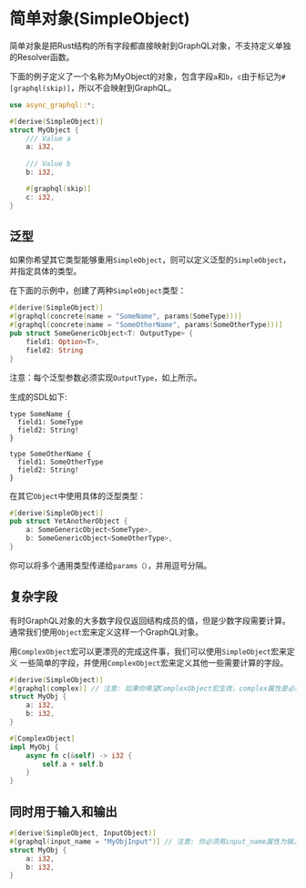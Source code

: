 # 简单对象(SimpleObject)

简单对象是把Rust结构的所有字段都直接映射到GraphQL对象，不支持定义单独的Resolver函数。

下面的例子定义了一个名称为MyObject的对象，包含字段`a`和`b`，`c`由于标记为`#[graphql(skip)]`，所以不会映射到GraphQL。

```rust
use async_graphql::*;

#[derive(SimpleObject)]
struct MyObject {
    /// Value a
    a: i32,
    
    /// Value b
    b: i32,

    #[graphql(skip)]
    c: i32,
}
```

## 泛型

如果你希望其它类型能够重用`SimpleObject`，则可以定义泛型的`SimpleObject`，并指定具体的类型。

在下面的示例中，创建了两种`SimpleObject`类型：

```rust
#[derive(SimpleObject)]
#[graphql(concrete(name = "SomeName", params(SomeType)))]
#[graphql(concrete(name = "SomeOtherName", params(SomeOtherType)))]
pub struct SomeGenericObject<T: OutputType> {
    field1: Option<T>,
    field2: String
}
```

注意：每个泛型参数必须实现`OutputType`，如上所示。

生成的SDL如下:

```gql
type SomeName {
  field1: SomeType
  field2: String!
}

type SomeOtherName {
  field1: SomeOtherType
  field2: String!
}
```

在其它`Object`中使用具体的泛型类型：

```rust
#[derive(SimpleObject)]
pub struct YetAnotherObject {
    a: SomeGenericObject<SomeType>,
    b: SomeGenericObject<SomeOtherType>,
}
```

你可以将多个通用类型传递给`params（）`，并用逗号分隔。

## 复杂字段

有时GraphQL对象的大多数字段仅返回结构成员的值，但是少数字段需要计算。 通常我们使用`Object`宏来定义这样一个GraphQL对象。

用`ComplexObject`宏可以更漂亮的完成这件事，我们可以使用`SimpleObject`宏来定义
一些简单的字段，并使用`ComplexObject`宏来定义其他一些需要计算的字段。

```rust
#[derive(SimpleObject)]
#[graphql(complex)] // 注意: 如果你希望ComplexObject宏生效，complex属性是必须的
struct MyObj {
    a: i32,
    b: i32,
}

#[ComplexObject]
impl MyObj {
    async fn c(&self) -> i32 {
        self.a + self.b     
    }
}
```

## 同时用于输入和输出

```rust
#[derive(SimpleObject, InputObject)]
#[graphql(input_name = "MyObjInput")] // 注意: 你必须用input_name属性为输入类型定义一个新的名称，否则将产生一个运行时错误。
struct MyObj {
    a: i32,
    b: i32,
}
```
